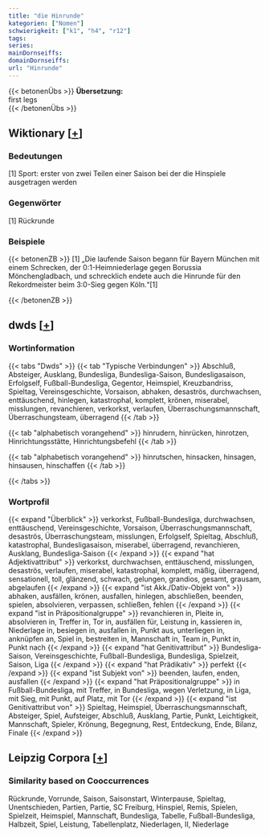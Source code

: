 ```yaml
---
title: "die Hinrunde"
kategorien: ["Nomen"]
schwierigkeit: ["k1", "h4", "r12"]
tags:
series:
mainDornseiffs:
domainDornseiffs:
url: "Hinrunde"
---
```


{{< betonenÜbs >}}
**Übersetzung:**  
first legs  
{{< /betonenÜbs >}}

## Wiktionary [[+](https://de.wiktionary.org/wiki/Hinrunde)]

### Bedeutungen
[1] Sport: erster von zwei Teilen einer Saison bei der die Hinspiele ausgetragen werden  

### Gegenwörter
[1] Rückrunde  

### Beispiele
{{< betonenZB >}}
[1] „Die laufende Saison begann für Bayern München mit einem Schrecken, der 0:1-Heimniederlage gegen Borussia Mönchengladbach, und schrecklich endete auch die Hinrunde für den Rekordmeister beim 3:0-Sieg gegen Köln.“[1]  

{{< /betonenZB >}}


## dwds [[+](https://www.dwds.de/wb/Hinrunde)]

### Wortinformation
{{< tabs "Dwds" >}}
{{< tab "Typische Verbindungen" >}}
Abschluß, Absteiger, Ausklang, Bundesliga, Bundesliga-Saison, Bundesligasaison, Erfolgself, Fußball-Bundesliga, Gegentor, Heimspiel, Kreuzbandriss, Spieltag, Vereinsgeschichte, Vorsaison, abhaken, desaströs, durchwachsen, enttäuschend, hinlegen, katastrophal, komplett, krönen, miserabel, misslungen, revanchieren, verkorkst, verlaufen, Überraschungsmannschaft, Überraschungsteam, überragend
{{< /tab >}}

{{< tab "alphabetisch vorangehend" >}}
hinrudern, hinrücken, hinrotzen, Hinrichtungsstätte, Hinrichtungsbefehl
{{< /tab >}}

{{< tab "alphabetisch vorangehend" >}}
hinrutschen, hinsacken, hinsagen, hinsausen, hinschaffen
{{< /tab >}}

{{< /tabs >}}

### Wortprofil
{{< expand "Überblick" >}} verkorkst, Fußball-Bundesliga, durchwachsen, enttäuschend, Vereinsgeschichte, Vorsaison, Überraschungsmannschaft, desaströs, Überraschungsteam, misslungen, Erfolgself, Spieltag, Abschluß, katastrophal, Bundesligasaison, miserabel, überragend, revanchieren, Ausklang, Bundesliga-Saison {{< /expand >}}
{{< expand "hat Adjektivattribut" >}} verkorkst, durchwachsen, enttäuschend, misslungen, desaströs, verlaufen, miserabel, katastrophal, komplett, mäßig, überragend, sensationell, toll, glänzend, schwach, gelungen, grandios, gesamt, grausam, abgelaufen {{< /expand >}}
{{< expand "ist Akk./Dativ-Objekt von" >}} abhaken, ausfällen, krönen, ausfallen, hinlegen, abschließen, beenden, spielen, absolvieren, verpassen, schließen, fehlen {{< /expand >}}
{{< expand "ist in Präpositionalgruppe" >}} revanchieren in, Pleite in, absolvieren in, Treffer in, Tor in, ausfällen für, Leistung in, kassieren in, Niederlage in, besiegen in, ausfallen in, Punkt aus, unterliegen in, anknüpfen an, Spiel in, bestreiten in, Mannschaft in, Team in, Punkt in, Punkt nach {{< /expand >}}
{{< expand "hat Genitivattribut" >}} Bundesliga-Saison, Vereinsgeschichte, Fußball-Bundesliga, Bundesliga, Spielzeit, Saison, Liga {{< /expand >}}
{{< expand "hat Prädikativ" >}} perfekt {{< /expand >}}
{{< expand "ist Subjekt von" >}} beenden, laufen, enden, ausfallen {{< /expand >}}
{{< expand "hat Präpositionalgruppe" >}} in Fußball-Bundesliga, mit Treffer, in Bundesliga, wegen Verletzung, in Liga, mit Sieg, mit Punkt, auf Platz, mit Tor {{< /expand >}}
{{< expand "ist Genitivattribut von" >}} Spieltag, Heimspiel, Überraschungsmannschaft, Absteiger, Spiel, Aufsteiger, Abschluß, Ausklang, Partie, Punkt, Leichtigkeit, Mannschaft, Spieler, Krönung, Begegnung, Rest, Entdeckung, Ende, Bilanz, Finale {{< /expand >}}

## Leipzig Corpora [[+](https://corpora.uni-leipzig.de/en/res?word=Hinrunde&corpusId=deu_newscrawl-public_2018)]


### Similarity based on Cooccurrences
Rückrunde, Vorrunde, Saison, Saisonstart, Winterpause, Spieltag, Unentschieden, Partien, Partie, SC Freiburg, Hinspiel, Remis, Spielen, Spielzeit, Heimspiel, Mannschaft, Bundesliga, Tabelle, Fußball-Bundesliga, Halbzeit, Spiel, Leistung, Tabellenplatz, Niederlagen, II, Niederlage

